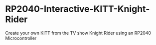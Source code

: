 # RP2040-Interactive-KITT-Knight-Rider
Create your own KITT from the TV show Knight Rider using an RP2040 Microcontroller
